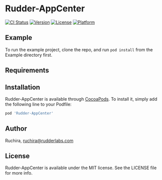 # Rudder-AppCenter

[![CI Status](https://img.shields.io/travis/Ruchira/Rudder-AppCenter.svg?style=flat)](https://travis-ci.org/Ruchira/Rudder-AppCenter)
[![Version](https://img.shields.io/cocoapods/v/Rudder-AppCenter.svg?style=flat)](https://cocoapods.org/pods/Rudder-AppCenter)
[![License](https://img.shields.io/cocoapods/l/Rudder-AppCenter.svg?style=flat)](https://cocoapods.org/pods/Rudder-AppCenter)
[![Platform](https://img.shields.io/cocoapods/p/Rudder-AppCenter.svg?style=flat)](https://cocoapods.org/pods/Rudder-AppCenter)

## Example

To run the example project, clone the repo, and run `pod install` from the Example directory first.

## Requirements

## Installation

Rudder-AppCenter is available through [CocoaPods](https://cocoapods.org). To install
it, simply add the following line to your Podfile:

```ruby
pod 'Rudder-AppCenter'
```

## Author

Ruchira, ruchira@rudderlabs.com

## License

Rudder-AppCenter is available under the MIT license. See the LICENSE file for more info.
